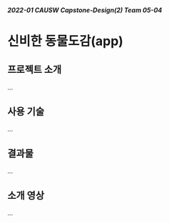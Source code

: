 ##### 2022-01 CAUSW Capstone-Design(2) Team 05-04

# 신비한 동물도감(app)

## 프로젝트 소개

...

## 사용 기술

...

## 결과물

...

## 소개 영상

...
